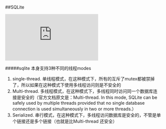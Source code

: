 ##SQLite

![官方文档](https://sqlite.org/docs.html)

#####sqlite 本身支持3种不同的线程modes
1. single-thread. 单线程模式，在这种模式下，所有的互斥了mutex都被禁掉了，所以如果在这种模式下使用多线程访问则是不安全的
2. Multi-thread. 多线程模式，在这种模式下，多线程同时访问同一个数据库连接是安全的（官方文档原文是：Multi-thread. In this mode, SQLite can be safely used by multiple threads provided that no single database connection is used simultaneously in two or more threads.）
3. Serialized. 串行模式，在这种模式下，多线程访问数据库是安全的，不管是单个链接还是多个链接（也就是比Multi-thread 还安全）
